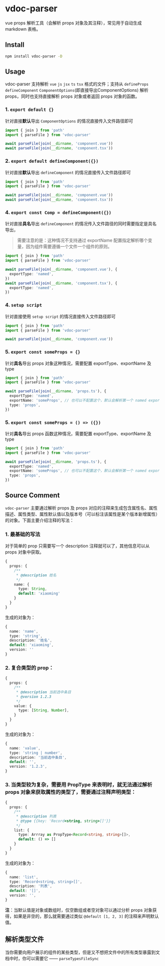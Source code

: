 # vdoc-parser
vue props 解析工具（会解析 props 对象及其注释），常见用于自动生成 markdown 表格。

## Install
```bash
npm install vdoc-parser -D
```

## Usage
vdoc-parser 支持解析 `vue` `js` `jsx` `ts` `tsx` 格式的文件；支持从 `defineProps` `defineComponent` `ComponentOptions`(即直接导出ComponentOptions) 解析 props，同时也支持直接解析 props 对象或者返回 props 对象的函数。

### 1. `export default {}`
针对直接**默认**导出 `ComponentOptions` 的情况直接传入文件路径即可

```ts
import { join } from 'path'
import { parseFile } from 'vdoc-parser'

await parseFile(join(__dirname, 'component.vue'))
await parseFile(join(__dirname, 'component.tsx'))
```

### 2. `export default defineComponent({})`
针对直接**默认**导出 `defineComponent` 的情况直接传入文件路径即可

```ts
import { join } from 'path'
import { parseFile } from 'vdoc-parser'

await parseFile(join(__dirname, 'component.vue'))
await parseFile(join(__dirname, 'component.tsx'))
```

### 4. `export const Comp = defineComponent({})`
针对直接**具名**导出 `defineComponent` 的情况传入文件路径的同时需要指定是具名导出，

> 需要注意的是：这种情况不支持通过 exportName 配置指定解析哪个变量，因为组件需要遵循一个文件一个组件的原则。

```ts
import { join } from 'path'
import { parseFile } from 'vdoc-parser'

await parseFile(join(__dirname, 'component.vue'), {
  exportType: 'named',
})
await parseFile(join(__dirname, 'component.tsx'), {
  exportType: 'named',
})
```

### 4. `setup script`
针对直接使用 `setup script` 的情况直接传入文件路径即可

```ts
import { join } from 'path'
import { parseFile } from 'vdoc-parser'

await parseFile(join(__dirname, 'component.vue'))
```

### 5. `export const someProps = {}`
针对**具名**导出 props 对象这种情况，需要配置 exportType、exportName 及 type

```ts
import { join } from 'path'
import { parseFile } from 'vdoc-parser'

await parseFile(join(__dirname, 'props.ts'), {
  exportType: 'named',
  exportName: 'someProps', // 也可以不配置这个，默认会解析第一个 named export 变量
  type: 'props',
})
```

### 5. `export const someProps = () => ({})`
针对**具名**导出 props 函数这种情况，需要配置 exportType、exportName 及 type

```ts
import { join } from 'path'
import { parseFile } from 'vdoc-parser'

await parseFile(join(__dirname, 'props.ts'), {
  exportType: 'named',
  exportName: 'someProps', // 也可以不配置这个，默认会解析第一个 named export 变量
  type: 'props',
})
```

## Source Comment
`vdoc-parser` 主要通过解析 props 及 props 对应的注释来生成包含属性名、属性描述、属性类型、属性默认值以及版本号（可以标注该属性是某个版本新增属性）的对象。下面主要介绍注释的写法：

### 1. 最基础的写法
对于简单的 prop 只需要写一个 description 注释就可以了，其他信息可以从 props 对象中获取。
```ts
{
  props: {
    /**
     * @description 姓名
     */
    name: {
      type: String,
      default: 'xiaoming'
    }
  }
}
```
生成的对象为：
```ts
{
  name: 'name',
  type: 'string',
  description: '姓名',
  default: 'xiaoming',
  version: ''
}
```

### 2. 复合类型的 prop：
```ts
{
  props: {
    /**
     * @description 当前选中条目
     * @version 1.2.3
     */
    value: {
      type: [String, Number],
    }
  }
}
```
生成的对象为：
```ts
{
  name: 'value',
  type: 'string | number',
  description: '当前选中条目',
  default: '',
  version: '1.2.3',
}
```

### 3. 当类型较为复杂，需要用 PropType 来表明时，就无法通过解析 props 对象来获取属性的类型了，需要通过注释声明类型：
```ts
{
  props: {
    /**
     * @description 列表
     * @type {{key: 'Record<string, string>[]'}}
     */
    list: {
      type: Arrray as PropType<Record<string, string>[]>,
      default: () => []
    }
  }
}
```
生成的对象为：
```ts
{
  name: 'list',
  type: 'Record<string, string>[]',
  description: '列表',
  default: '[]',
  version: '',
}
```

**注**：当默认值是对象或数组时，仅空数组或者空对象可以通过分析 props 对象获得，如果是非空的，那么就需要通过类似 `@default [1, 2, 3]` 的注释来声明默认值。

## 解析类型文件
当你需要向用户展示的组件的某些类型，但是又不想把文件中的所有类型暴露到文档中时，你可以需要它 —— `parseTypesFileSync`
